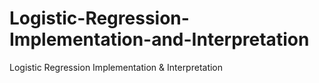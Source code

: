 # Logistic-Regression-Implementation-and-Interpretation
 Logistic Regression Implementation &amp; Interpretation
